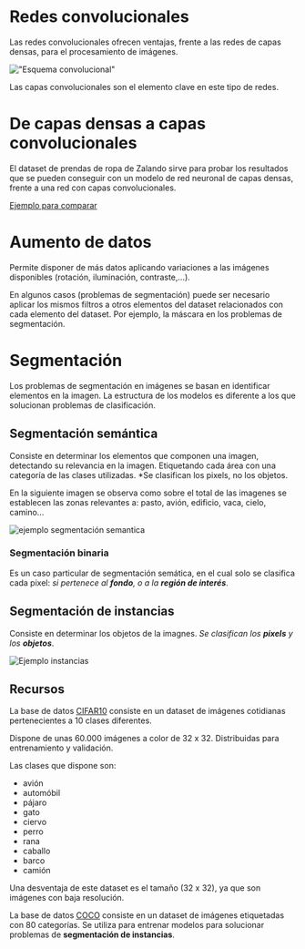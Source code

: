 # Redes convolucionales

Las redes convolucionales ofrecen ventajas, frente a las redes de capas densas, para el procesamiento de imágenes.

!["Esquema convolucional"](https://miro.medium.com/v2/resize:fit:720/format:webp/1*CrjJwSX9S7f759dK2EtGJQ.png)


Las capas convolucionales son el elemento clave en este tipo de redes.





# De capas densas a capas convolucionales

El dataset de prendas de ropa de Zalando sirve para probar los resultados que se pueden conseguir con un modelo de red neuronal de capas densas, frente a una red con capas convolucionales.

[Ejemplo para comparar](https://colab.research.google.com/drive/1VdwtqDSlz1TzNVyWU0R-X9qvrkQ-z7c5?usp=sharing)

# Aumento de datos

Permite disponer de más datos aplicando variaciones a las imágenes disponibles (rotación, iluminación, contraste,...).

En algunos casos (problemas de segmentación) puede ser necesario aplicar los mismos filtros a otros elementos del dataset relacionados con cada elemento del dataset. Por ejemplo, la máscara en los problemas de segmentación.

# Segmentación

Los problemas de segmentación en imágenes se basan en identificar elementos en la imagen. La estructura de los modelos es diferente a los que solucionan problemas de clasificación.

## Segmentación semántica

Consiste en determinar los elementos que componen una imagen, detectando su relevancia en la imagen. Etiquetando cada área con una categoría de las clases utilizadas. *Se clasifican los pixels, no los objetos.

En la siguiente imagen se observa como sobre el total de las imagenes se establecen las zonas relevantes a: pasto, avión, edificio, vaca, cielo, camino...

![ejemplo segmentación semantica](https://www.researchgate.net/profile/Cristobal-Silva-5/publication/319766387/figure/fig4/AS:538875850625025@1505489422809/Figura-24-Ejemplo-de-Segmentacion-Semantica-31.png)

### Segmentación binaria

Es un caso particular de segmentación semática, en el cual solo se clasifica cada pixel: *si pertenece al **fondo**, o a la **región de interés***.


## Segmentación de instancias

Consiste en determinar los objetos de la imagnes. *Se clasifican los **pixels** y los **objetos***.

![Ejemplo instancias](https://cocodataset.org/images/detection-splash.png)



## Recursos

La base de datos [CIFAR10](https://www.cs.toronto.edu/~kriz/cifar.html) consiste en un dataset de imágenes cotidianas pertenecientes a 10 clases diferentes. 

Dispone de unas 60.000 imágenes a color de 32 x 32. Distribuidas para entrenamiento y validación.

Las clases que dispone son:
- avión
- automóbil
- pájaro
- gato 
- ciervo
- perro
- rana
- caballo
- barco
- camión

Una desventaja de este dataset es el tamaño (32 x 32), ya que son imágenes con baja resolución.

La base de datos [COCO](https://cocodataset.org/#home) consiste en un dataset de imágenes etiquetadas con 80 categorías. Se utiliza para entrenar modelos para solucionar problemas de **segmentación de instancias**.